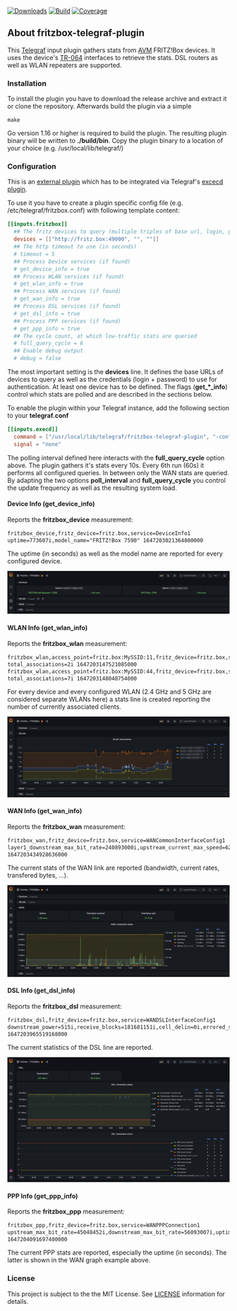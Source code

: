 [![Downloads](https://img.shields.io/github/downloads/hdecarne-github/fritzbox-telegraf-plugin/total.svg)](https://github.com/hdecarne-github/fritzbox-telegraf-plugin/releases)
[![Build](https://github.com/hdecarne-github/fritzbox-telegraf-plugin/actions/workflows/build-on-linux.yml/badge.svg)](https://github.com/hdecarne-github/fritzbox-telegraf-plugin/actions/workflows/build-on-linux.yml)
[![Coverage](https://sonarcloud.io/api/project_badges/measure?project=hdecarne-github_fritzbox-telegraf-plugin&metric=coverage)](https://sonarcloud.io/summary/new_code?id=hdecarne-github_fritzbox-telegraf-plugin)

## About fritzbox-telegraf-plugin
This [Telegraf](https://github.com/influxdata/telegraf) input plugin gathers stats from [AVM](https://avm.de/) FRITZ!Box devices. It uses the device's [TR-064](https://avm.de/service/schnittstellen/) interfaces to retrieve the stats. DSL routers as well as WLAN repeaters are supported.

### Installation
To install the plugin you have to download the release archive and extract it or clone the repository. Afterwards build the plugin via a simple
```
make
```
Go version 1.16 or higher is required to build the plugin. The resulting plugin binary will be written to **./build/bin**. Copy the plugin binary to a location of your choice (e.g. /usr/local/lib/telegraf/)

### Configuration
This is an [external plugin](https://github.com/influxdata/telegraf/blob/master/docs/EXTERNAL_PLUGINS.md) which has to be integrated via Telegraf's [excecd plugin](https://github.com/influxdata/telegraf/tree/master/plugins/inputs/execd).

To use it you have to create a plugin specific config file (e.g. /etc/telegraf/fritzbox.conf) with following template content:
```toml
[[inputs.fritzbox]]
  ## The fritz devices to query (multiple triples of base url, login, password)
  devices = [["http://fritz.box:49000", "", ""]]
  ## The http timeout to use (in seconds)
  # timeout = 5
  ## Process Device services (if found)
  # get_device_info = true
  ## Process WLAN services (if found)
  # get_wlan_info = true
  ## Process WAN services (if found)
  # get_wan_info = true
  ## Process DSL services (if found)
  # get_dsl_info = true
  ## Process PPP services (if found)
  # get_ppp_info = true
  ## The cycle count, at which low-traffic stats are queried
  # full_query_cycle = 6
  ## Enable debug output
  # debug = false
```
The most important setting is the **devices** line. It defines the base URLs of devices to query as well as the credentials (login + password) to use for authentication. At least one device has to be defined.
The flags (**get_*_info**) control which stats are polled and are described in the sections below.

To enable the plugin within your Telegraf instance, add the following section to your **telegraf.conf**
```toml
[[inputs.execd]]
  command = ["/usr/local/lib/telegraf/fritzbox-telegraf-plugin", "-config", "/etc/telegraf/fritzbox.conf", "-poll_interval", "10s"]
  signal = "none"
```
The polling interval defined here interacts with the **full_query_cycle** option above. The plugin gathers it's stats every 10s. Every 6th run (60s) it performs all configured queries. In between only the WAN stats are queried. By adapting the two options **poll_interval** and **full_query_cycle** you control the update frequency as well as the resulting system load.

#### Device Info (get_device_info)
Reports the **fritzbox_device** measurement:
```
fritzbox_device,fritz_device=fritz.box,service=DeviceInfo1 uptime=773607i,model_name="FRITZ!Box 7590" 1647203021364800000
```
The uptime (in seconds) as well as the model name are reported for every configured device.

![Device Info](docs/screen_device.png)

#### WLAN Info (get_wlan_info)
Reports the **fritzbox_wlan** measurement:
```
fritzbox_wlan,access_point=fritz.box:MySSID:11,fritz_device=fritz.box,service=WLANConfiguration1 total_associations=2i 1647203147521085000
fritzbox_wlan,access_point=fritz.box:MySSID:44,fritz_device=fritz.box,service=WLANConfiguration2 total_associations=7i 1647203148048754000
```
For every device and every configured WLAN (2.4 GHz and 5 GHz are considered separate WLANs here) a stats line is created reporting the number of currently associated clients.

![WLAN Info](docs/screen_wlan.png)

#### WAN Info (get_wan_info)
Reports the **fritzbox_wan** measurement:
```
fritzbox_wan,fritz_device=fritz.box,service=WANCommonInterfaceConfig1 layer1_downstream_max_bit_rate=240893000i,upstream_current_max_speed=6255i,downstream_current_max_speed=8027i,total_bytes_sent=31387049656i,total_bytes_received=214361402812i,layer1_upstream_max_bit_rate=49741000i 1647203434928636000
```
The current stats of the WAN link are reported (bandwidth, current rates, transfered bytes, ...).

![WAN Info](docs/screen_wan.png)

#### DSL Info (get_dsl_info)
Reports the **fritzbox_dsl** measurement:
```
fritzbox_dsl,fritz_device=fritz.box,service=WANDSLInterfaceConfig1 downstream_power=515i,receive_blocks=181681151i,cell_delin=0i,errored_secs=4i,atuc_hec_errors=0i,upstream_max_rate=49741i,downstream_attenuation=140i,link_retrain=1i,crc_errors=6i,downstream_max_rate=240893i,downstream_noise_margin=110i,transmit_blocks=78704877i,init_errors=0i,loss_of_framing=0i,severly_errored_secs=0i,fec_errors=0i,hec_errors=0i,downstream_curr_rate=236716i,upstream_attenuation=80i,upstream_power=498i,init_timeouts=0i,atuc_fec_errors=0i,atuc_crc_errors=1i,upstream_curr_rate=46719i,upstream_noise_margin=80i 1647203965519168000
```
The current statistics of the DSL line are reported.

![DSL Info](docs/screen_dsl.png)

#### PPP Info (get_ppp_info)
Reports the **fritzbox_ppp** measurement:
```
fritzbox_ppp,fritz_device=fritz.box,service=WANPPPConnection1 upstream_max_bit_rate=45048452i,downstream_max_bit_rate=56093007i,uptime=774164i 1647204091697400000
```
The current PPP stats are reported, especially the uptime (in seconds). The latter is shown in the WAN graph example above.

### License
This project is subject to the the MIT License.
See [LICENSE](./LICENSE) information for details.
